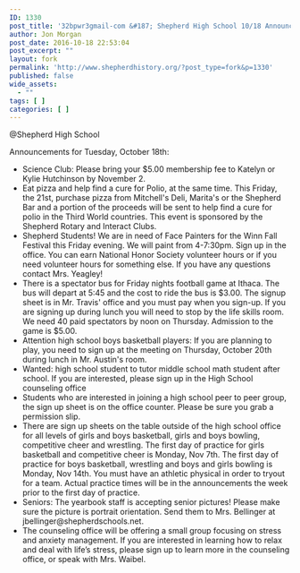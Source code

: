 ```yaml
---
ID: 1330
post_title: '32bpwr3gmail-com &#187; Shepherd High School 10/18 Announcements'
author: Jon Morgan
post_date: 2016-10-18 22:53:04
post_excerpt: ""
layout: fork
permalink: 'http://www.shepherdhistory.org/?post_type=fork&p=1330'
published: false
wide_assets:
  - ""
tags: [ ]
categories: [ ]
---
```

@Shepherd High School

Announcements for Tuesday, October 18th:

<ul>
<li>Science Club: Please bring your $5.00 membership fee to Katelyn or Kylie Hutchinson by November 2.</li>
<li>Eat pizza and help find a cure for Polio, at the same time. This Friday, the 21st, purchase pizza from Mitchell's Deli, Marita's or the Shepherd Bar and a portion of the proceeds will be sent to help find a cure for polio in the Third World countries. This event is sponsored by the Shepherd Rotary and Interact Clubs.</li>
<li>Shepherd Students! We are in need of Face Painters for the Winn Fall Festival this Friday evening. We will paint from 4-7:30pm. Sign up in the office. You can earn National Honor Society volunteer hours or if you need volunteer hours for something else. If you have any questions contact Mrs. Yeagley!</li>
<li>There is a spectator bus for Friday nights football game at Ithaca. The bus will depart at 5:45 and the cost to ride the bus is $3.00. The signup sheet is in Mr. Travis' office and you must pay when you sign-up. If you are signing up during lunch you will need to stop by the life skills room. We need 40 paid spectators by noon on Thursday. Admission to the game is $5.00.</li>
<li>Attention high school boys basketball players: If you are planning to play, you need to sign up at the meeting on Thursday, October 20th during lunch in Mr. Austin's room.</li>
<li>Wanted: high school student to tutor middle school math student after school. If you are interested, please sign up in the High School counseling office</li>
<li>Students who are interested in joining a high school peer to peer group, the sign up sheet is on the office counter. Please be sure you grab a permission slip.</li>
<li>There are sign up sheets on the table outside of the high school office for all levels of girls and boys basketball, girls and boys bowling, competitive cheer and wrestling. The first day of practice for girls basketball and competitive cheer is Monday, Nov 7th. The first day of practice for boys basketball, wrestling and boys and girls bowling is Monday, Nov 14th. You must have an athletic physical in order to tryout for a team. Actual practice times will be in the announcements the week prior to the first day of practice.</li>
<li>Seniors: The yearbook staff is accepting senior pictures! Please make sure the picture is portrait orientation. Send them to Mrs. Bellinger at jbellinger@shepherdschools.net.</li>
<li>The counseling office will be offering a small group focusing on stress and anxiety management. If you are interested in learning how to relax and deal with life’s stress, please sign up to learn more in the counseling office, or speak with Mrs. Waibel.</li>
</ul>